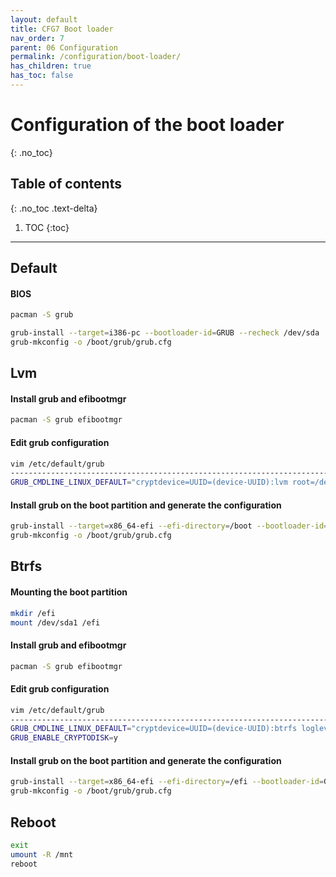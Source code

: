 ```yaml
---
layout: default
title: CFG7 Boot loader
nav_order: 7
parent: 06 Configuration
permalink: /configuration/boot-loader/
has_children: true
has_toc: false
---
```


# Configuration of the boot loader
{: .no_toc}

## Table of contents
{: .no_toc .text-delta}

1. TOC
{:toc}

---

## Default

#### BIOS

```bash
pacman -S grub

grub-install --target=i386-pc --bootloader-id=GRUB --recheck /dev/sda
grub-mkconfig -o /boot/grub/grub.cfg
```

## Lvm

#### Install grub and efibootmgr
```bash
pacman -S grub efibootmgr
```

#### Edit grub configuration
```bash
vim /etc/default/grub
---------------------------------------------------------------------------------------------------
GRUB_CMDLINE_LINUX_DEFAULT="cryptdevice=UUID=(device-UUID):lvm root=/dev/grp/root loglevel=3 quiet"
```

#### Install grub on the boot partition and generate the configuration
```bash
grub-install --target=x86_64-efi --efi-directory=/boot --bootloader-id=GRUB --recheck
grub-mkconfig -o /boot/grub/grub.cfg
```

## Btrfs

#### Mounting the boot partition
```bash
mkdir /efi
mount /dev/sda1 /efi
```

#### Install grub and efibootmgr
```bash
pacman -S grub efibootmgr
```

#### Edit grub configuration
```bash
vim /etc/default/grub
----------------------------------------------------------------------------------
GRUB_CMDLINE_LINUX_DEFAULT="cryptdevice=UUID=(device-UUID):btrfs loglevel=3 quiet"
GRUB_ENABLE_CRYPTODISK=y
```

#### Install grub on the boot partition and generate the configuration
```bash
grub-install --target=x86_64-efi --efi-directory=/efi --bootloader-id=GRUB --recheck
grub-mkconfig -o /boot/grub/grub.cfg
```

## Reboot

```bash
exit
umount -R /mnt
reboot
```
